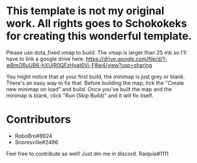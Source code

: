 # This template is not my original work. All rights goes to Schokokeks for creating this wonderful template.
Please use dota_fixed.vmap to build. The vmap is larger than 25 mb so I'll have to link a google drive here.
https://drive.google.com/file/d/1-wBmORuUB6-hXUjR0QFzHyat0Vi-F8w4/view?usp=sharing

You might notice that at your first build, the minimap is just grey or blank. There's an easy way to fix that. Before building the map, tick the "Create new minimap on load" and build. Once you've built the map and the minimap is blank, click "Run (Skip Build)" and it will fix itself.


# Contributors
- RoboBro#8924
- Snoresville#2486

Feel free to contribute as well! Just dm me in discord. Raiquia#1111

